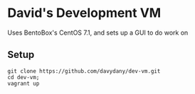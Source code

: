 # David's Development VM

Uses BentoBox's CentOS 7.1, and sets up a GUI to do work on

## Setup


```
git clone https://github.com/davydany/dev-vm.git
cd dev-vm;
vagrant up
```
